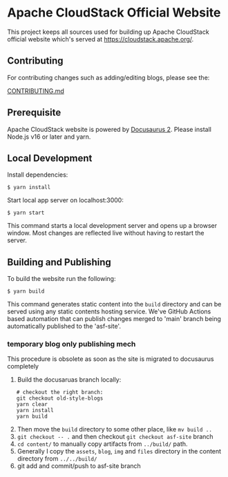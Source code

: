 # Apache CloudStack Official Website

This project keeps all sources used for building up Apache CloudStack
official website which's served at https://cloudstack.apache.org/.

## Contributing

For contributing changes such as adding/editing blogs, please see the:

[CONTRIBUTING.md](./CONTRIBUTING.md)

## Prerequisite

Apache CloudStack website is powered by [Docusaurus 2](https://docusaurus.io/).
Please install Node.js v16 or later and yarn.

## Local Development

Install dependencies:

```
$ yarn install
```

Start local app server on localhost:3000:

```
$ yarn start
```

This command starts a local development server and opens up a browser window.
Most changes are reflected live without having to restart the server.

## Building and Publishing

To build the website run the following:

```
$ yarn build
```

This command generates static content into the `build` directory and can be
served using any static contents hosting service. We've GitHub Actions based
automation that can publish changes merged to 'main' branch being automatically
published to the 'asf-site'.

### temporary blog only publishing mech

This procedure is obsolete as soon as the site is migrated to docusaurus completely

1. Build the docusaruas branch locally:
```
   # checkout the right branch:
   git checkout old-style-blogs
   yarn clear
   yarn install
   yarn build
```
2. Then move the `build` directory to some other place, like `mv build ..`
3. `git checkout -- .` and then checkout `git checkout asf-site` branch
4. `cd content/` to manually copy artifacts from `../build/` path.
5. Generally I copy the `assets`, `blog`, `img` and `files` directory in the content directory from `../../build/`
6. git add <files> and commit/push to asf-site branch
